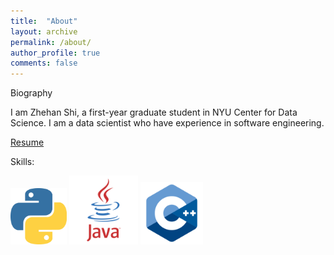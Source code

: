 ```yaml
---
title:  "About"
layout: archive
permalink: /about/
author_profile: true
comments: false
---
```


Biography

I am Zhehan Shi, a first-year graduate student in NYU Center for Data Science. I am a data scientist who have experience in software engineering. 

[Resume](/assets/files/resume.pdf)

Skills:

<img src="/assets/icons/python.png" width="90">
<img src="/assets/icons/java.jpg" width="110">
<!-- <img src="/assets/icons/c.jpg" width="100"> -->
<img src="/assets/icons/cpp.png" width="100">
<!-- <img src="/assets/icons/go.png" width="100"> -->

<!-- <img src="/assets/icons/julia.png" width="100"> -->
<!-- <img src="/assets/icons/js.png" width="100"> -->
<!-- <img src="/assets/icons/html.png" width="100"> -->
<!-- <img src="/assets/icons/css.png" width="100"> -->